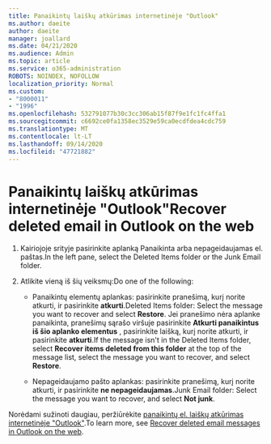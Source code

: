 ```yaml
---
title: Panaikintų laiškų atkūrimas internetinėje "Outlook"
ms.author: daeite
author: daeite
manager: joallard
ms.date: 04/21/2020
ms.audience: Admin
ms.topic: article
ms.service: o365-administration
ROBOTS: NOINDEX, NOFOLLOW
localization_priority: Normal
ms.custom:
- "8000011"
- "1996"
ms.openlocfilehash: 532791077b30c3cc306ab15f87f9e1fc1fc4ffa1
ms.sourcegitcommit: c6692ce0fa1358ec3529e59ca0ecdfdea4cdc759
ms.translationtype: MT
ms.contentlocale: lt-LT
ms.lasthandoff: 09/14/2020
ms.locfileid: "47721882"
---
```

# <a name="recover-deleted-email-in-outlook-on-the-web"></a><span data-ttu-id="08179-102">Panaikintų laiškų atkūrimas internetinėje "Outlook"</span><span class="sxs-lookup"><span data-stu-id="08179-102">Recover deleted email in Outlook on the web</span></span>

1. <span data-ttu-id="08179-103">Kairiojoje srityje pasirinkite aplanką Panaikinta arba nepageidaujamas el. paštas.</span><span class="sxs-lookup"><span data-stu-id="08179-103">In the left pane, select the Deleted Items folder or the Junk Email folder.</span></span>

2. <span data-ttu-id="08179-104">Atlikite vieną iš šių veiksmų:</span><span class="sxs-lookup"><span data-stu-id="08179-104">Do one of the following:</span></span>

    - <span data-ttu-id="08179-105">Panaikintų elementų aplankas: pasirinkite pranešimą, kurį norite atkurti, ir pasirinkite **atkurti**.</span><span class="sxs-lookup"><span data-stu-id="08179-105">Deleted Items folder: Select the message you want to recover and select **Restore**.</span></span> <span data-ttu-id="08179-106">Jei pranešimo nėra aplanke panaikinta, pranešimų sąrašo viršuje pasirinkite **Atkurti panaikintus iš šio aplanko elementus** , pasirinkite laišką, kurį norite atkurti, ir pasirinkite **atkurti**.</span><span class="sxs-lookup"><span data-stu-id="08179-106">If the message isn't in the Deleted Items folder, select **Recover items deleted from this folder** at the top of the message list, select the message you want to recover, and select **Restore**.</span></span>

    - <span data-ttu-id="08179-107">Nepageidaujamo pašto aplankas: pasirinkite pranešimą, kurį norite atkurti, ir pasirinkite **ne nepageidaujamas**.</span><span class="sxs-lookup"><span data-stu-id="08179-107">Junk Email folder: Select the message you want to recover, and select **Not junk**.</span></span>

<span data-ttu-id="08179-108">Norėdami sužinoti daugiau, peržiūrėkite [panaikintų el. laiškų atkūrimas internetinėje "Outlook"](https://support.office.com/article/a8ca78ac-4721-4066-95dd-571842e9fb11).</span><span class="sxs-lookup"><span data-stu-id="08179-108">To learn more, see [Recover deleted email messages in Outlook on the web](https://support.office.com/article/a8ca78ac-4721-4066-95dd-571842e9fb11).</span></span>